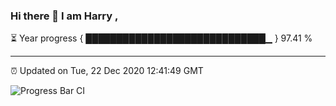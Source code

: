 ### Hi there 👋 I am Harry , 

⏳ Year progress { █████████████████████████████▁ } 97.41 %

---

⏰ Updated on Tue, 22 Dec 2020 12:41:49 GMT

![Progress Bar CI](https://github.com/duykhang68/duykhang68/workflows/Progress%20Bar%20CI/badge.svg)
